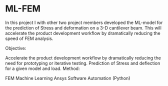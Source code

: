 # ML-FEM
In this project I with other two project members developed the ML-model for the prediction of Stress and deformation on a 3-D cantilever beam. This will accelerate the product development workflow by dramatically reducing the speed of FEM analysis.

Objective:

Accelerate the product development workflow by dramatically reducing the need for prototyping or iterative testing.
Prediction of Stress and deflection for a given model and load.
Method:

FEM
Machine Learning
Ansys Software
Automation (Python)

